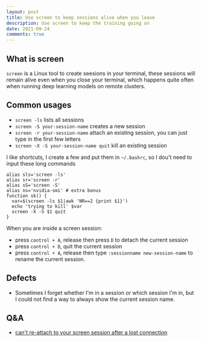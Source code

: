 ```yaml
---
layout: post
title: Use screen to keep sessions alive when you leave
description: Use screen to keep the training going on
date: 2021-09-24
comments: true
---
```


## What is screen

`screen` is a Linux tool to create seesions in your terminal, these sessions will remain alive even when you close your terminal, which happens quite often when running deep learning models on remote clusters.

## Common usages

* `screen -ls` lists all sessions
* `screen -S your-session-name` creates a new session
* `screen -r your-session-name` attach an existing session, you can just type in the first few letters
* `screen -X -S your-session-name quit` kill an existing session

I like shortcuts, I create a few and put them in `~/.bashrc`, so I dou't need to input these long commands
```shell
alias sls='screen -ls'
alias sr='screen -r'
alias sS='screen -S'
alias ns='nvidia-smi' # extra bonus
function sk() {
  var=$(screen -ls $1|awk 'NR==2 {print $1}')
  echo 'trying to kill' $var
  screen -X -S $1 quit
}
```

When you are inside a screen session:

* press `control + A`, release then press `D` to detach the current session
* press `control + D`, quit the current session
* press `control + A`, release then type `:sessionname new-session-name` to rename the current session.


## Defects
  
* Sometimes I forget whether I'm in a session or which session I'm in, but I could not find a way to always show the current session name.

## Q&A

* [can't re-attach to your screen session after a lost connection](https://kb.iu.edu/d/ahrm)